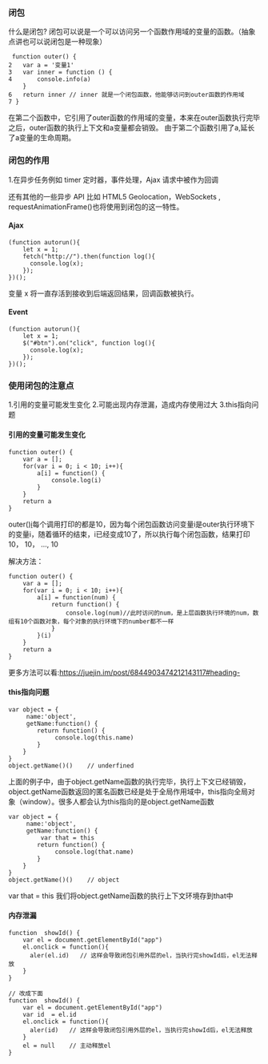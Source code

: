 ### 闭包
什么是闭包?
闭包可以说是一个可以访问另一个函数作用域的变量的函数。（抽象点讲也可以说闭包是一种现象）

```
 function outer() {
2   var a = '变量1'
3   var inner = function () {
4       console.info(a)
    }
6   return inner // inner 就是一个闭包函数，他能够访问到outer函数的作用域
7 }
```
在第二个函数中，它引用了outer函数的作用域的变量，本来在outer函数执行完毕之后，outer函数的执行上下文和a变量都会销毁。
由于第二个函数引用了a,延长了a变量的生命周期。

### 闭包的作用
1.在异步任务例如 timer 定时器，事件处理，Ajax 请求中被作为回调

还有其他的一些异步 API 比如 HTML5 Geolocation，WebSockets , requestAnimationFrame()也将使用到闭包的这一特性。
#### Ajax
```
(function autorun(){
    let x = 1;
    fetch("http://").then(function log(){
      console.log(x);
    });
})();
```
变量 x 将一直存活到接收到后端返回结果，回调函数被执行。

#### Event
```
(function autorun(){
    let x = 1;
    $("#btn").on("click", function log(){
      console.log(x);
    });
})();
```

### 使用闭包的注意点
1.引用的变量可能发生变化
2.可能出现内存泄漏，造成内存使用过大
3.this指向问题
#### 引用的变量可能发生变化
```
function outer() {
    var a = [];
    for(var i = 0; i < 10; i++){
        a[i] = function() {
            console.log(i)
        }
    }
    return a
}
```
outer()[i]()每个调用打印的都是10，因为每个闭包函数访问变量i是outer执行环境下的变量i，随着循环的结束，i已经变成10了，所以执行每个闭包函数，结果打印10， 10， ..., 10

解决方法：
```
function outer() {
    var a = [];
    for(var i = 0; i < 10; i++){
        a[i] = function(num) {
            return function() {
                console.log(num)//此时访问的num，是上层函数执行环境的num，数组有10个函数对象，每个对象的执行环境下的number都不一样
            }
        }(i)
    }
    return a
}
```
更多方法可以看:https://juejin.im/post/6844903474212143117#heading-

#### this指向问题
```
var object = {
     name:'object',
     getName:function() {
        return function() {
             console.log(this.name)
        }
    }
}
object.getName()()    // underfined
```
上面的例子中，由于object.getName函数的执行完毕，执行上下文已经销毁，object.getName函数返回的匿名函数已经是处于全局作用域中，this指向全局对象（window）。很多人都会认为this指向的是object.getName函数

```
var object = {
     name:'object',
     getName:function() {
         var that = this
        return function() {
             console.log(that.name)
        }
    }
}
object.getName()()    // object
```
var that = this 我们将object.getName函数的执行上下文环境存到that中

#### 内存泄漏
```
function  showId() {
    var el = document.getElementById("app")
    el.onclick = function(){
      aler(el.id)   // 这样会导致闭包引用外层的el，当执行完showId后，el无法释放
    }
}

// 改成下面
function  showId() {
    var el = document.getElementById("app")
    var id  = el.id
    el.onclick = function(){
      aler(id)   // 这样会导致闭包引用外层的el，当执行完showId后，el无法释放
    }
    el = null    // 主动释放el
}
```
